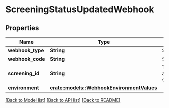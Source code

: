 # ScreeningStatusUpdatedWebhook

## Properties

Name | Type | Description | Notes
------------ | ------------- | ------------- | -------------
**webhook_type** | **String** | `SCREENING` | 
**webhook_code** | **String** | `STATUS_UPDATED` | 
**screening_id** | **String** | The ID of the associated screening. | 
**environment** | [**crate::models::WebhookEnvironmentValues**](WebhookEnvironmentValues.md) |  | 

[[Back to Model list]](../README.md#documentation-for-models) [[Back to API list]](../README.md#documentation-for-api-endpoints) [[Back to README]](../README.md)


